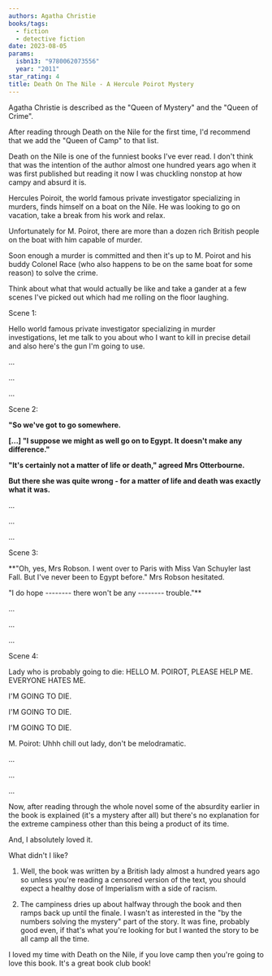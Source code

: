 ```yaml
---
authors: Agatha Christie
books/tags:
  - fiction
  - detective fiction
date: 2023-08-05
params:
  isbn13: "9780062073556"
  year: "2011"
star_rating: 4
title: Death On The Nile - A Hercule Poirot Mystery
---
```


Agatha Christie is described as the "Queen of Mystery" and the "Queen of Crime".

After reading through Death on the Nile for the first time, I'd recommend that
we add the "Queen of Camp" to that list.

Death on the Nile is one of the funniest books I've ever read. I don't think
that was the intention of the author almost one hundred years ago when it was
first published but reading it now I was chuckling nonstop at how campy and
absurd it is.

<!--more-->

Hercules Poiroit, the world famous private investigator specializing in murders,
finds himself on a boat on the Nile. He was looking to go on vacation, take a
break from his work and relax.

Unfortunately for M. Poirot, there are more than a dozen rich British people on
the boat with him capable of murder.

Soon enough a murder is committed and then it's up to M. Poirot and his buddy
Colonel Race (who also happens to be on the same boat for some reason) to solve
the crime.

Think about what that would actually be like and take a gander at a few scenes
I've picked out which had me rolling on the floor laughing.

Scene 1:

Hello world famous private investigator specializing in murder investigations,
let me talk to you about who I want to kill in precise detail and also here's
the gun I'm going to use.

...

...

...

Scene 2:

**"So we've got to go somewhere.**

**[...] "I suppose we might as well go on to Egypt. It doesn't make any
difference."**

**"It's certainly not a matter of life or death," agreed Mrs Otterbourne.**

**But there she was quite wrong - for a matter of life and death was exactly
what it was.**

...

...

...

Scene 3:

\*\*"Oh, yes, Mrs Robson. I went over to Paris with Miss Van Schuyler last Fall.
But I've never been to Egypt before." Mrs Robson hesitated.

"I do hope -------- there won't be any -------- trouble."\*\*

...

...

...

Scene 4:

Lady who is probably going to die: HELLO M. POIROT, PLEASE HELP ME. EVERYONE
HATES ME.

I'M GOING TO DIE.

I'M GOING TO DIE.

I'M GOING TO DIE.

M. Poirot: Uhhh chill out lady, don't be melodramatic.

...

...

...

Now, after reading through the whole novel some of the absurdity earlier in the
book is explained (it's a mystery after all) but there's no explanation for the
extreme campiness other than this being a product of its time.

And, I absolutely loved it.

What didn't I like?

1. Well, the book was written by a British lady almost a hundred years ago so
   unless you're reading a censored version of the text, you should expect a
   healthy dose of Imperialism with a side of racism.

2. The campiness dries up about halfway through the book and then ramps back up
   until the finale. I wasn't as interested in the "by the numbers solving the
   mystery" part of the story. It was fine, probably good even, if that's what
   you're looking for but I wanted the story to be all camp all the time.

I loved my time with Death on the Nile, if you love camp then you're going to
love this book. It's a great book club book!
